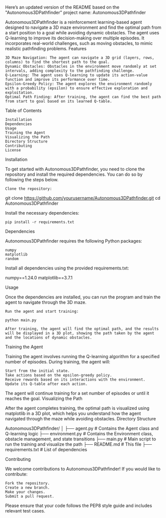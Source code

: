 Here’s an updated version of the README based on the "Autonomous3DPathfinder" project name:
Autonomous3DPathfinder

Autonomous3DPathfinder is a reinforcement learning-based agent designed to navigate a 3D maze environment and find the optimal path from a start position to a goal while avoiding dynamic obstacles. The agent uses Q-learning to improve its decision-making over multiple episodes. It incorporates real-world challenges, such as moving obstacles, to mimic realistic pathfinding problems.
Features

    3D Maze Navigation: The agent can navigate a 3D grid (layers, rows, columns) to find the shortest path to the goal.
    Dynamic Obstacles: Obstacles in the environment move randomly at set intervals, adding complexity to the pathfinding challenge.
    Q-Learning: The agent uses Q-learning to update its action-value function and improve its performance over time.
    Epsilon-Greedy Policy: The agent explores the environment randomly with a probability (epsilon) to ensure effective exploration and exploitation.
    Optimal Path Finding: After training, the agent can find the best path from start to goal based on its learned Q-table.

Table of Contents

    Installation
    Dependencies
    Usage
    Training the Agent
    Visualizing the Path
    Directory Structure
    Contributing
    License

Installation

To get started with Autonomous3DPathfinder, you need to clone the repository and install the required dependencies. You can do so by following the steps below.

    Clone the repository:

git clone https://github.com/yourusername/Autonomous3DPathfinder.git
cd Autonomous3DPathfinder

Install the necessary dependencies:

    pip install -r requirements.txt

Dependencies

Autonomous3DPathfinder requires the following Python packages:

    numpy
    matplotlib
    random

Install all dependencies using the provided requirements.txt:

numpy==1.24.0
matplotlib==3.7.1

Usage

Once the dependencies are installed, you can run the program and train the agent to navigate through the 3D maze.

    Run the agent and start training:

    python main.py

    After training, the agent will find the optimal path, and the results will be displayed in a 3D plot, showing the path taken by the agent and the locations of dynamic obstacles.

Training the Agent

Training the agent involves running the Q-learning algorithm for a specified number of episodes. During training, the agent will:

    Start from the initial state.
    Take actions based on the epsilon-greedy policy.
    Receive rewards based on its interactions with the environment.
    Update its Q-table after each action.

The agent will continue training for a set number of episodes or until it reaches the goal.
Visualizing the Path

After the agent completes training, the optimal path is visualized using matplotlib in a 3D plot, which helps you understand how the agent navigated through the maze while avoiding obstacles.
Directory Structure

Autonomous3DPathfinder/
│
├── agent.py              # Contains the Agent class and Q-learning logic
├── environment.py        # Contains the Environment class, obstacle management, and state transitions
├── main.py               # Main script to run the training and visualize the path
├── README.md             # This file
├── requirements.txt      # List of dependencies

Contributing

We welcome contributions to Autonomous3DPathfinder! If you would like to contribute:

    Fork the repository.
    Create a new branch.
    Make your changes.
    Submit a pull request.

Please ensure that your code follows the PEP8 style guide and includes relevant test cases.
